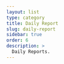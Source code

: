 ```yaml
---
layout: list
type: category
title: Daily Report
slug: daily-report
sidebar: true
order: 6
description: >
  Daily Reports.
---
```

